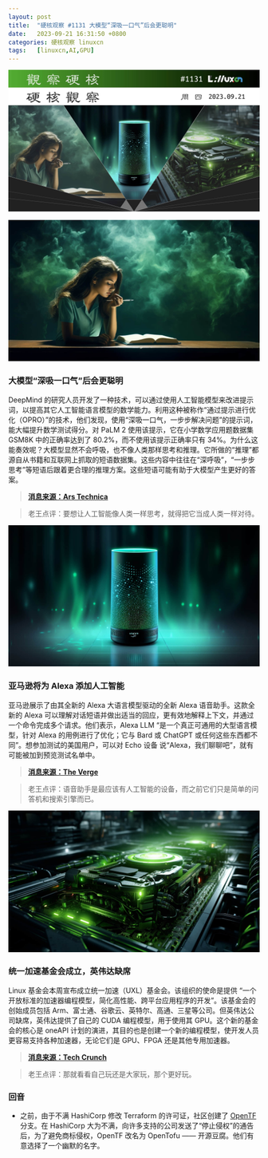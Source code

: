 ```yaml
---
layout: post
title:	"硬核观察 #1131 大模型“深吸一口气”后会更聪明"
date:	2023-09-21 16:31:50 +0800 
categories:	硬核观察 linuxcn 
tags:	[linuxcn,AI,GPU]
---
```



![](/Asserts/Images/album/202309/21/163053nc45035s3zac0i5c.jpg)


![](/Asserts/Images/album/202309/21/163102x7dat5fgo7tfzxwe.jpg)


### 大模型“深吸一口气”后会更聪明


DeepMind 的研究人员开发了一种技术，可以通过使用人工智能模型来改进提示词，以提高其它人工智能语言模型的数学能力。利用这种被称作“通过提示进行优化（OPRO）”的技术，他们发现，使用“深吸一口气，一步步解决问题”的提示词，能大幅提升数学测试得分。对 PaLM 2 使用该提示，它在小学数学应用题数据集 GSM8K 中的正确率达到了 80.2%，而不使用该提示正确率只有 34%。为什么这能奏效呢？大模型显然不会呼吸，也不像人类那样思考和推理。它所做的“推理”都源自从书籍和互联网上抓取的短语数据集。这些内容中往往在“深呼吸”，“一步步思考”等短语后跟着更合理的推理方案。这些短语可能有助于大模型产生更好的答案。



> 
> **[消息来源：Ars Technica](https://arstechnica.com/?p=1969012)**
> 
> 
> 



> 
> 老王点评：要想让人工智能像人类一样思考，就得把它当成人类一样对待。
> 
> 
> 


![](/Asserts/Images/album/202309/21/163114dzyd99cfeaduiadm.jpg)


### 亚马逊将为 Alexa 添加人工智能


亚马逊展示了由其全新的 Alexa 大语言模型驱动的全新 Alexa 语音助手。这款全新的 Alexa 可以理解对话短语并做出适当的回应，更有效地解释上下文，并通过一个命令完成多个请求。他们表示，Alexa LLM “是一个真正可通用的大型语言模型，针对 Alexa 的用例进行了优化；它与 Bard 或 ChatGPT 或任何这些东西都不同”。想参加测试的美国用户，可以对 Echo 设备 说“Alexa，我们聊聊吧”，就有可能被加到预览测试名单中。



> 
> **[消息来源：The Verge](https://www.theverge.com/2023/9/20/23880764/amazon-ai-alexa-generative-llm-smart-home)**
> 
> 
> 



> 
> 老王点评：语音助手是最应该有人工智能的设备，而之前它们只是简单的问答机和搜索引擎而已。
> 
> 
> 


![](/Asserts/Images/album/202309/21/163128a6zuua1j1u88bcun.jpg)


### 统一加速基金会成立，英伟达缺席


Linux 基金会本周宣布成立统一加速（UXL）基金会。该组织的使命是提供 “一个开放标准的加速器编程模型，简化高性能、跨平台应用程序的开发”。该基金会的创始成员包括 Arm、富士通、谷歌云、英特尔、高通、三星等公司。但英伟达公司缺席，英伟达提供了自己的 CUDA 编程模型，用于使用其 GPU。这个新的基金会的核心是 oneAPI 计划的演进，其目的也是创建一个新的编程模型，使开发人员更容易支持各种加速器，无论它们是 GPU、FPGA 还是其他专用加速器。



> 
> **[消息来源：Tech Crunch](https://techcrunch.com/2023/09/19/the-unified-acceleration-foundation-wants-to-create-an-open-standard-for-accelerator-programming/)**
> 
> 
> 



> 
> 老王点评：那就看看自己玩还是大家玩，那个更好玩。
> 
> 
> 


### 回音


* 之前，由于不满 HashiCorp 修改 Terraform 的许可证，社区创建了 [OpenTF](/article-16137-1.html) 分支。在 HashiCorp 大为不满，向许多支持的公司发送了“停止侵权”的通告后，为了避免商标侵权，OpenTF 改名为 OpenTofu —— 开源豆腐。他们有意选择了一个幽默的名字。
